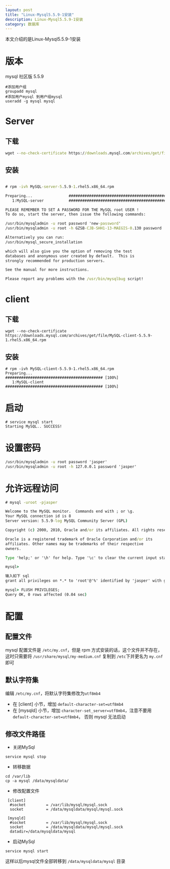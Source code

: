 ```yaml
---
layout: post
title: "Linux-Mysql5.5.9-1安装"
description: Linux-Mysql5.5.9-1安装
category: 数据库
---
```



本文介绍的是Linux-Mysql5.5.9-1安装

# 版本

mysql 社区版 5.5.9

```
#添加用户组
groupadd mysql
#添加用户mysql 到用户组mysql
useradd -g mysql mysql
```

# Server
## 下载

```cmd
wget --no-check-certificate https://downloads.mysql.com/archives/get/file/MySQL-server-5.5.9-1.rhel5.x86_64.rpm
```
## 安装

```cmd

# rpm -ivh MySQL-server-5.5.9-1.rhel5.x86_64.rpm

Preparing...                ########################################### [100%]
   1:MySQL-server           ########################################### [100%]

PLEASE REMEMBER TO SET A PASSWORD FOR THE MySQL root USER !
To do so, start the server, then issue the following commands:

/usr/bin/mysqladmin -u root password 'new-password'
/usr/bin/mysqladmin -u root -h GZSB-CJB-SHH1-13-MAEGIS-0.130 password 'new-password'

Alternatively you can run:
/usr/bin/mysql_secure_installation

which will also give you the option of removing the test
databases and anonymous user created by default.  This is
strongly recommended for production servers.

See the manual for more instructions.

Please report any problems with the /usr/bin/mysqlbug script!
```
# client

## 下载
```
wget --no-check-certificate https://downloads.mysql.com/archives/get/file/MySQL-client-5.5.9-1.rhel5.x86_64.rpm
```

## 安装
```
# rpm -ivh MySQL-client-5.5.9-1.rhel5.x86_64.rpm
Preparing...                ########################################### [100%]
   1:MySQL-client           ########################################### [100%]
```
# 启动
```
# service mysql start
Starting MySQL.. SUCCESS! 
```
# 设置密码

```cmd
/usr/bin/mysqladmin -u root password 'jasper'
/usr/bin/mysqladmin -u root -h 127.0.0.1 password 'jasper'
```
# 允许远程访问

```cmd
# mysql -uroot -pjasper

Welcome to the MySQL monitor.  Commands end with ; or \g.
Your MySQL connection id is 8
Server version: 5.5.9-log MySQL Community Server (GPL)

Copyright (c) 2000, 2010, Oracle and/or its affiliates. All rights reserved.

Oracle is a registered trademark of Oracle Corporation and/or its
affiliates. Other names may be trademarks of their respective
owners.

Type 'help;' or '\h' for help. Type '\c' to clear the current input statement.

mysql>

输入如下 sql
grant all privileges on *.* to 'root'@'%' identified by 'jasper' with grant option;

mysql> FLUSH PRIVILEGES;
Query OK, 0 rows affected (0.04 sec)
```
# 配置

## 配置文件
mysql 配置文件是 `/etc/my.cnf`，但是 rpm 方式安装的话，这个文件并不存在，这时只需要将 `/usr/share/mysql/my-medium.cnf` 
复制到 `/etc`下并更名为 `my.cnf` 即可

## 默认字符集
编辑 `/etc/my.cnf`，将默认字符集修改为`utf8mb4`
- 在 [client] 小节，增加 `default-character-set=utf8mb4`
- 在 [mysqld] 小节，增加 `character-set_server=utf8mb4`，注意不要用` default-character-set=utf8mb4`，
否则 mysql 无法启动

## 修改文件路径

- 关闭MySql
```
service mysql stop
```
- 转移数据
```
cd /var/lib
cp -a mysql /data/mysqldata/
```
- 修改配置文件

```
 [client]
  #socket         = /var/lib/mysql/mysql.sock
  socket          = /data/mysqldata/mysql/mysql.sock
  
 [mysqld]
  #socket         = /var/lib/mysql/mysql.sock
  socket          = /data/mysqldata/mysql/mysql.sock
  datadir=/data/mysqldata/mysql   
```

- 启动MySql

```
service mysql start
```

这样以后mysql文件全部转移到 `/data/mysqldata/mysql` 目录